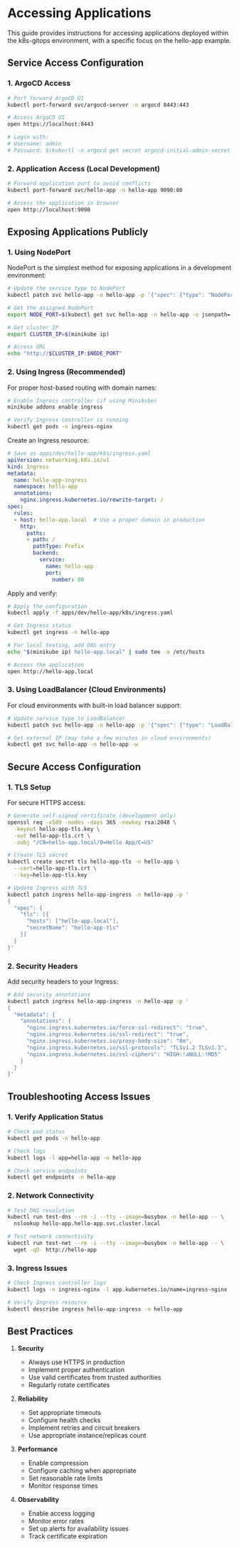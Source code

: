# Accessing Applications

This guide provides instructions for accessing applications deployed within the k8s-gitops environment, with a specific focus on the hello-app example.

## Service Access Configuration

### 1. ArgoCD Access
```bash
# Port forward ArgoCD UI
kubectl port-forward svc/argocd-server -n argocd 8443:443

# Access ArgoCD UI
open https://localhost:8443

# Login with:
# Username: admin
# Password: $(kubectl -n argocd get secret argocd-initial-admin-secret -o jsonpath="{.data.password}" | base64 -d)
```

### 2. Application Access (Local Development)
```bash
# Forward application port to avoid conflicts
kubectl port-forward svc/hello-app -n hello-app 9090:80

# Access the application in browser
open http://localhost:9090
```

## Exposing Applications Publicly

### 1. Using NodePort

NodePort is the simplest method for exposing applications in a development environment:

```bash
# Update the service type to NodePort
kubectl patch svc hello-app -n hello-app -p '{"spec": {"type": "NodePort"}}'

# Get the assigned NodePort
export NODE_PORT=$(kubectl get svc hello-app -n hello-app -o jsonpath='{.spec.ports[0].nodePort}')

# Get cluster IP
export CLUSTER_IP=$(minikube ip)

# Access URL
echo "http://$CLUSTER_IP:$NODE_PORT"
```

### 2. Using Ingress (Recommended)

For proper host-based routing with domain names:

```bash
# Enable Ingress controller (if using Minikube)
minikube addons enable ingress

# Verify Ingress controller is running
kubectl get pods -n ingress-nginx
```

Create an Ingress resource:

```yaml
# Save as apps/dev/hello-app/k8s/ingress.yaml
apiVersion: networking.k8s.io/v1
kind: Ingress
metadata:
  name: hello-app-ingress
  namespace: hello-app
  annotations:
    nginx.ingress.kubernetes.io/rewrite-target: /
spec:
  rules:
  - host: hello-app.local  # Use a proper domain in production
    http:
      paths:
      - path: /
        pathType: Prefix
        backend:
          service:
            name: hello-app
            port:
              number: 80
```

Apply and verify:

```bash
# Apply the configuration
kubectl apply -f apps/dev/hello-app/k8s/ingress.yaml

# Get Ingress status
kubectl get ingress -n hello-app

# For local testing, add DNS entry
echo "$(minikube ip) hello-app.local" | sudo tee -a /etc/hosts

# Access the application
open http://hello-app.local
```

### 3. Using LoadBalancer (Cloud Environments)

For cloud environments with built-in load balancer support:

```bash
# Update service type to LoadBalancer
kubectl patch svc hello-app -n hello-app -p '{"spec": {"type": "LoadBalancer"}}'

# Get external IP (may take a few minutes in cloud environments)
kubectl get svc hello-app -n hello-app -w
```

## Secure Access Configuration

### 1. TLS Setup

For secure HTTPS access:

```bash
# Generate self-signed certificate (development only)
openssl req -x509 -nodes -days 365 -newkey rsa:2048 \
  -keyout hello-app-tls.key \
  -out hello-app-tls.crt \
  -subj "/CN=hello-app.local/O=Hello App/C=US"

# Create TLS secret
kubectl create secret tls hello-app-tls -n hello-app \
  --cert=hello-app-tls.crt \
  --key=hello-app-tls.key

# Update Ingress with TLS
kubectl patch ingress hello-app-ingress -n hello-app -p '
{
  "spec": {
    "tls": [{
      "hosts": ["hello-app.local"],
      "secretName": "hello-app-tls"
    }]
  }
}'
```

### 2. Security Headers

Add security headers to your Ingress:

```bash
# Add security annotations
kubectl patch ingress hello-app-ingress -n hello-app -p '
{
  "metadata": {
    "annotations": {
      "nginx.ingress.kubernetes.io/force-ssl-redirect": "true",
      "nginx.ingress.kubernetes.io/ssl-redirect": "true",
      "nginx.ingress.kubernetes.io/proxy-body-size": "8m",
      "nginx.ingress.kubernetes.io/ssl-protocols": "TLSv1.2 TLSv1.3",
      "nginx.ingress.kubernetes.io/ssl-ciphers": "HIGH:!aNULL:!MD5"
    }
  }
}'
```

## Troubleshooting Access Issues

### 1. Verify Application Status
```bash
# Check pod status
kubectl get pods -n hello-app

# Check logs
kubectl logs -l app=hello-app -n hello-app

# Check service endpoints
kubectl get endpoints -n hello-app
```

### 2. Network Connectivity
```bash
# Test DNS resolution
kubectl run test-dns --rm -i --tty --image=busybox -n hello-app -- \
  nslookup hello-app.hello-app.svc.cluster.local

# Test network connectivity
kubectl run test-net --rm -i --tty --image=busybox -n hello-app -- \
  wget -qO- http://hello-app
```

### 3. Ingress Issues
```bash
# Check Ingress controller logs
kubectl logs -n ingress-nginx -l app.kubernetes.io/name=ingress-nginx

# Verify Ingress resource
kubectl describe ingress hello-app-ingress -n hello-app
```

## Best Practices

1. **Security**
   - Always use HTTPS in production
   - Implement proper authentication
   - Use valid certificates from trusted authorities
   - Regularly rotate certificates

2. **Reliability**
   - Set appropriate timeouts
   - Configure health checks
   - Implement retries and circuit breakers
   - Use appropriate instance/replicas count

3. **Performance**
   - Enable compression
   - Configure caching when appropriate
   - Set reasonable rate limits
   - Monitor response times

4. **Observability**
   - Enable access logging
   - Monitor error rates
   - Set up alerts for availability issues
   - Track certificate expiration